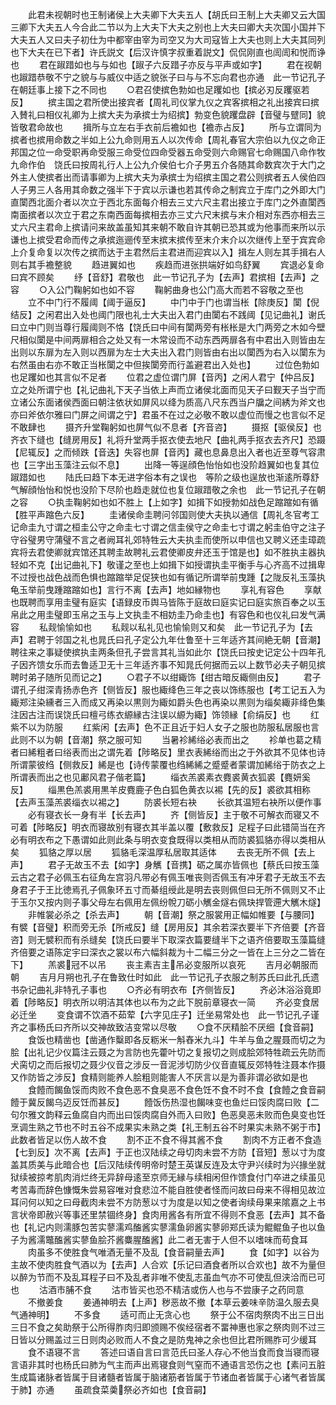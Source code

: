 <!-- { "loadSidebar": true } -->
　　此君未视朝时也王制诸侯上大夫卿下大夫五人【胡氏曰王制上大夫卿又云大国三卿下大夫五人今合此二节以为上大夫下大夫之别也上大夫曰卿大夫次国小国并下大夫五人又曰夫子初仕为中都宰由宰为司空又为大司寇皆上大夫也则上大夫其同列也下大夫在已下者】许氏説文【后汉许慎字叔重着説文】侃侃刚直也訚訚和悦而诤也
　　君在踧踖如也与与如也【踧子六反踖子亦反与平声或如字】
　　君在视朝也踧踖恭敬不宁之貌与与威仪中适之貌张子曰与与不忘向君也亦通　此一节记孔子在朝廷事上接下之不同也
　　○君召使摈色勃如也足躩如也【摈必刃反躩驱若反】
　　摈主国之君所使出接宾者【周礼司仪掌九仪之宾客摈相之礼出接宾曰摈入賛礼曰相仪礼卿为上摈大夫为承摈士为绍摈】勃变色貌躩盘辟【音璧与躄同】貌皆敬君命故也
　　揖所与立左右手衣前后襜如也【襜赤占反】
　　所与立谓同为摈者也摈用命数之半如上公九命则用五人以次传命【周礼春官大宗伯以九仪之命正邦国之位一命受职再命受服三命受位四命受器五命受则六命赐官七命赐国八命作牧九命作伯　饶氏曰按周礼行人上公九介侯伯七介子男五介各随其命数宾次于大门之外主人使摈者出而请事卿为上摈大夫为承摈士为绍摈主国之君公则摈者五人侯伯四人子男三人各用其命数之强半下于宾以示谦也若其传命之制宾立于库门之外即大门直闑西北面介者以次立于西北东面每介相去三丈六尺主君出接立于库门之外直闑西南面摈者以次立于君之东南西面每摈相去亦三丈六尺末摈与末介相对东西亦相去三丈六尺主君命上摈请问来故盖虽知其来朝不敢自许其朝已恐其或为他事而来所以示谦也上摈受君命而传之承摈迤逦传至末摈末摈传至末介末介以次继传上至于宾宾命上介复命复以次传之摈而达于主君然后主君进而迎宾以入】揖左人则左其手揖右人则右其手襜整貌
　　趋进翼如也
　　疾趋而进张拱端好如鸟舒翼
　　宾退必复命曰宾不顾矣
　　纾【音舒】君敬也　此一节记孔子为【去声】君摈相【去声】之容
　　○入公门鞠躬如也如不容
　　鞠躬曲身也公门高大而若不容敬之至也
　　立不中门行不履阈【阈于逼反】
　　中门中于门也谓当枨【除庚反】闑【倪结反】之闲君出入处也阈门限也礼士大夫出入君门由闑右不践阈【见记曲礼】谢氏曰立中门则当尊行履阈则不恪【饶氏曰中间有闑两旁有枨枨是大门两旁之木如今壁尺相似闑是中间两扉相合之处又有一木常设而不动东西两扉各有中君出入则皆由左出则以东扉为左入则以西扉为左士大夫出入君门则皆由右出以闑西为右入以闑东为右然虽由右亦不敢正当枨闑之中但挨闑旁而行盖避君出入处也】
　　过位色勃如也足躩如也其言似不足者
　　位君之虚位谓门屏【音丙】之闲人君宁【仲吕反】立之处所谓宁也【礼记曲礼下天子当依上声而立诸侯北面而见天子曰觐天子当宁而立诸公东面诸侯西面曰朝注依状如屏风以绛为质高八尺东西当户牖之间綉为斧文也亦曰斧依尔雅曰门屏之间谓之宁】君虽不在过之必敬不敢以虚位而慢之也言似不足不敢肆也
　　摄齐升堂鞠躬如也屏气似不息者【齐音咨】
　　摄抠【驱侯反】也齐衣下缝也【缝房用反】礼将升堂两手抠衣使去地尺【曲礼两手抠衣去齐尺】恐蹑【尼辄反】之而倾跌【音迭】失容也屏【音丙】藏也息鼻息出入者也近至尊气容肃也【三字出玉藻注云似不息】
　　出降一等逞顔色怡怡如也没阶趋翼如也复其位踧踖如也
　　陆氏曰趋下本无进字俗本有之误也　等阶之级也逞放也渐逺所尊舒气解顔怡怡和悦也没阶下尽阶也趋走就位也复位踧踖敬之余也　此一节记孔子在朝之容
　　○执圭鞠躬如也如不胜上【上如字】如揖下如授勃如战色足蹜蹜如有循【胜平声蹜色六反】
　　圭诸侯命圭聘问邻国则使大夫执以通信【周礼冬官考工记命圭九寸谓之桓圭公守之命圭七寸谓之信圭侯守之命圭七寸谓之躬圭伯守之注子守谷璧男守蒲璧不言之者阙耳礼郊特牲云大夫执圭而使所以申信也又聘义还圭璋疏宾将去君使卿就宾馆还其聘圭故聘礼云君使卿皮弁还玉于馆是也】如不胜执主器执轻如不克【出记曲礼下】敬谨之至也上如揖下如授谓执圭平衡手与心齐高不过揖卑不过授也战色战而色惧也蹜蹜举足促狭也如有循记所谓举前曳踵【之陇反礼玉藻执龟玉举前曳踵蹜蹜如也】言行不离【去声】地如縁物也
　　享礼有容色
　　享献也既聘而享用圭璧有庭实【语録皮币舆马皆陈于庭故曰庭实记曰庭实旅百奉之以玉帛此之用圭璧即玉帛之玉与上文执圭不相妨圭乃命圭也】有容色和也仪礼曰发气满容
　　私觌愉愉如也
　　私觌以私礼见也愉愉则又和矣　此一节记孔子为【去声】君聘于邻国之礼也晁氏曰孔子定公九年仕鲁至十三年适齐其间絶无朝【音潮】聘往来之事疑使摈执圭两条但孔子尝言其礼当如此尔【饶氏曰按史记定公十四年孔子因齐馈女乐而去鲁适卫无十三年适齐事不知晁氏何据而云以上数节必夫子朝见摈聘时弟子随所见而记之】
　　○君子不以绀緅饰【绀古暗反緅侧由反】
　　君子谓孔子绀深青扬赤色齐【侧皆反】服也緅绛色三年之丧以饰练服也【考工记五入为緅郑注染纁者三入而成又再染以黒则为緅如爵头色也再染以黒则为缁矣緅非绛色集注因古注而误饶氏曰檀弓练衣縓縁古注误以縓为緅】饰领縁【俞绢反】也
　　红紫不以为防服
　　红紫闲【去声】色不正且近于妇人女子之服也防服私居服也言此则不以为朝【音潮】祭之服可知
　　当暑袗絺绤必表而出之
　　袗单也葛之精者曰絺粗者曰绤表而出之谓先着【陟略反】里衣表絺绤而出之于外欲其不见体也诗所谓蒙彼绉【侧救反】絺是也【诗传蒙覆也绉絺絺之蹙蹙者蒙谓加絺绤于防衣之上所谓表而出之也见鄘风君子偕老篇】
　　缁衣羔裘素衣麑裘黄衣狐裘【麑妍奚反】
　　缁黒色羔裘用黒羊皮麑鹿子色白狐色黄衣以裼【先的反】裘欲其相称【去声玉藻羔裘缁衣以裼之】
　　防裘长短右袂
　　长欲其温短右袂所以便作事
　　必有寝衣长一身有半【长去声】
　　齐【侧皆反】主于敬不可解衣而寝又不可着【陟略反】明衣而寝故别有寝衣其半盖以覆【敷救反】足程子曰此错简当在齐必有明衣布之下愚谓如此则此条与明衣变食既得以类相从而防裘狐貉亦得以类相从矣
　　狐貉之厚以居
　　狐貉毛深温厚私居取其适体
　　去丧无所不佩【去上声】
　　君子无故玉不去【如字】身觽【音携】砺之属亦皆佩也【蔡氏曰按玉藻云古之君子必佩玉右征角左宫羽凡带必有佩玉唯丧则否佩玉有冲牙君子无故玉不去身君子于王比徳焉孔子佩象环五寸而綦组绶此是明去丧则佩但曰无所不佩则又不止于玉尔又按内则子事父母左右佩用左佩纷帨刀砺小觽金燧右佩玦捍管遰大觽木燧】
　　非帷裳必杀之【杀去声】
　　朝【音潮】祭之服裳用正幅如帷要【与腰同】有襞【音璧】积而旁无杀【所戒反】缝【房用反】其余若深衣要半下齐倍要【齐音咨】则无襞积而有杀缝矣【饶氏曰要半下取深衣篇要缝半下之语齐倍要取玉藻篇缝齐倍要之语陈定宇曰深衣之裳以布六幅斜裁为十二幅三分之一皆在上三分之二皆在下】
　　羔裘冠不以吊
　　丧主素吉主吊必变服所以哀死
　　吉月必朝服而朝
　　吉月月朔也孔子在鲁致仕时如此　此一节记孔子衣服之制苏氏曰此孔氏遗书杂记曲礼非特孔子事也
　　○齐必有明衣布【齐侧皆反】
　　齐必沐浴浴竟即着【陟略反】明衣所以明洁其体也以布为之此下脱前章寝衣一简
　　齐必变食居必迁坐
　　变食谓不饮酒不茹荤【六字见庄子】迁坐易常处也　此一节记孔子谨齐之事杨氏曰齐所以交神故致洁变常以尽敬
　　○食不厌精脍不厌细【食音嗣】
　　食饭也精凿也【凿通作糳即各反粝米一斛舂米九斗】牛羊与鱼之腥聂而切之为脍【出礼记少仪篇注云聂之为言防也先藿叶切之复报切之则成脍郊特牲疏云先防而犬脔切之而后报切之聂少仪音之涉反一音泥涉切防少仪音直辄反郊特牲注聂本作摄又作防皆之涉反】食精则能养人脍粗则能害人不厌言以是为善非谓必欲如是也
　　食饐而餲鱼馁而肉败不食色恶不食臭恶不食色饪不食不时不食【食饐之食音嗣饐于冀反餲乌迈反饪而甚反】
　　饐饭伤热湿也餲味变也鱼烂曰馁肉腐曰败【二句尔雅文韵释云鱼腐自内而出曰馁肉腐自外而入曰败】色恶臭恶未败而色臭变也饪烹调生熟之节也不时五谷不成果实未熟之类【礼王制五谷不时果实未熟不粥于市】此数者皆足以伤人故不食
　　割不正不食不得其酱不食
　　割肉不方正者不食造【七到反】次不离【去声】于正也汉陆续之母切肉未尝不方防【音短】葱以寸为度盖其质美与此暗合也【后汉陆续传明帝时楚王英谋反连及太守尹兴续时为兴掾坐就狱续被掠考肌肉消烂终无异辞母逺至京师无縁与续相闲但作馈食付门卒进之续虽见考苦毒而辞色慷慨朱尝易容唯对食悲泣不能自胜使者怪而问故曰母来不得相见故泣耳问何以知之曰母截肉未尝不方防葱以寸为度是以知之使者询续母果来隂嘉之上书言状帝即赦兴等事还里禁锢终身】食肉用酱各有所宜不得则不食恶【去声】其不备也【礼记内则濡豚包苦实蓼濡鸡醢酱实蓼濡鱼卵酱实蓼卵郑氏读为鲲鲲鱼子也以鱼子为酱濡鼈醢酱实蓼鱼脍芥酱麋腥醢酱】此二者无害于人但不以嗜味而苟食耳
　　肉虽多不使胜食气唯酒无量不及乱【食音嗣量去声】
　　食【如字】以谷为主故不使肉胜食气酒以为【去声】人合欢【乐记曰酒食者所以合欢也】故不为量但以醉为节而不及乱耳程子曰不及乱者非唯不使乱志虽血气亦不可使乱但浃洽而已可也
　　沽酒市脯不食
　　沽市皆买也恐不精洁或伤人也与不尝康子之药同意
　　不撤姜食
　　姜通神明去【上声】秽恶故不撤【本草云姜味辛防温久服去臭气通神明】
　　不多食
　　适可而止无贪心也
　　祭于公不宿肉祭肉不出三日出三日不食之矣助祭于公所得胙肉归即颁赐不俟经宿者不畱神惠也家之祭肉则不过三日皆以分赐盖过三日则肉必败而人不食之是防鬼神之余也但比君所赐胙可少缓耳
　　食不语寝不言
　　答述曰语自言曰言范氏曰圣人存心不他当食而食当寝而寝言语非其时也杨氏曰肺为气主而声出焉寝食则气窒而不通语言恐伤之也【素问五脏生成篇诸脉者皆属于目诸髓者皆属于脑诸筋者皆属于节诸血者皆属于心诸气者皆属于肺】亦通
　　虽疏食菜羮祭必齐如也【食音嗣】
